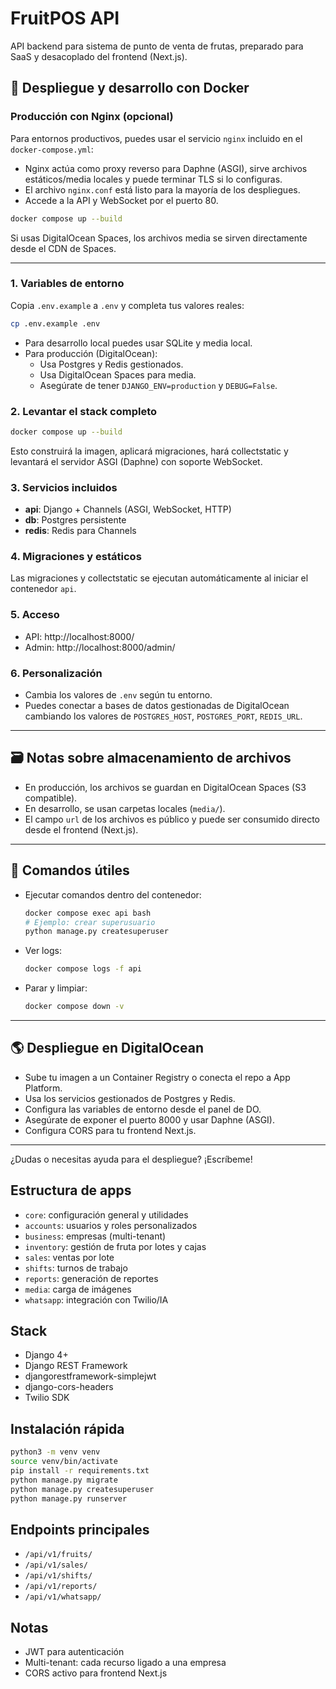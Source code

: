 # FruitPOS API

API backend para sistema de punto de venta de frutas, preparado para SaaS y desacoplado del frontend (Next.js).

## 🚀 Despliegue y desarrollo con Docker

### Producción con Nginx (opcional)

Para entornos productivos, puedes usar el servicio `nginx` incluido en el `docker-compose.yml`:

- Nginx actúa como proxy reverso para Daphne (ASGI), sirve archivos estáticos/media locales y puede terminar TLS si lo configuras.
- El archivo `nginx.conf` está listo para la mayoría de los despliegues.
- Accede a la API y WebSocket por el puerto 80.

```bash
docker compose up --build
```

Si usas DigitalOcean Spaces, los archivos media se sirven directamente desde el CDN de Spaces.

---

### 1. Variables de entorno

Copia `.env.example` a `.env` y completa tus valores reales:
```bash
cp .env.example .env
```

- Para desarrollo local puedes usar SQLite y media local.
- Para producción (DigitalOcean):
  - Usa Postgres y Redis gestionados.
  - Usa DigitalOcean Spaces para media.
  - Asegúrate de tener `DJANGO_ENV=production` y `DEBUG=False`.

### 2. Levantar el stack completo

```bash
docker compose up --build
```
Esto construirá la imagen, aplicará migraciones, hará collectstatic y levantará el servidor ASGI (Daphne) con soporte WebSocket.

### 3. Servicios incluidos
- **api**: Django + Channels (ASGI, WebSocket, HTTP)
- **db**: Postgres persistente
- **redis**: Redis para Channels

### 4. Migraciones y estáticos
Las migraciones y collectstatic se ejecutan automáticamente al iniciar el contenedor `api`.

### 5. Acceso
- API: http://localhost:8000/
- Admin: http://localhost:8000/admin/

### 6. Personalización
- Cambia los valores de `.env` según tu entorno.
- Puedes conectar a bases de datos gestionadas de DigitalOcean cambiando los valores de `POSTGRES_HOST`, `POSTGRES_PORT`, `REDIS_URL`.

---

## 🗃️ Notas sobre almacenamiento de archivos
- En producción, los archivos se guardan en DigitalOcean Spaces (S3 compatible).
- En desarrollo, se usan carpetas locales (`media/`).
- El campo `url` de los archivos es público y puede ser consumido directo desde el frontend (Next.js).

---

## 🧩 Comandos útiles

- Ejecutar comandos dentro del contenedor:
  ```bash
  docker compose exec api bash
  # Ejemplo: crear superusuario
  python manage.py createsuperuser
  ```
- Ver logs:
  ```bash
  docker compose logs -f api
  ```
- Parar y limpiar:
  ```bash
  docker compose down -v
  ```

---

## 🌎 Despliegue en DigitalOcean

- Sube tu imagen a un Container Registry o conecta el repo a App Platform.
- Usa los servicios gestionados de Postgres y Redis.
- Configura las variables de entorno desde el panel de DO.
- Asegúrate de exponer el puerto 8000 y usar Daphne (ASGI).
- Configura CORS para tu frontend Next.js.

---

¿Dudas o necesitas ayuda para el despliegue? ¡Escríbeme!

## Estructura de apps
- `core`: configuración general y utilidades
- `accounts`: usuarios y roles personalizados
- `business`: empresas (multi-tenant)
- `inventory`: gestión de fruta por lotes y cajas
- `sales`: ventas por lote
- `shifts`: turnos de trabajo
- `reports`: generación de reportes
- `media`: carga de imágenes
- `whatsapp`: integración con Twilio/IA

## Stack
- Django 4+
- Django REST Framework
- djangorestframework-simplejwt
- django-cors-headers
- Twilio SDK

## Instalación rápida
```bash
python3 -m venv venv
source venv/bin/activate
pip install -r requirements.txt
python manage.py migrate
python manage.py createsuperuser
python manage.py runserver
```

## Endpoints principales
- `/api/v1/fruits/`
- `/api/v1/sales/`
- `/api/v1/shifts/`
- `/api/v1/reports/`
- `/api/v1/whatsapp/`

## Notas
- JWT para autenticación
- Multi-tenant: cada recurso ligado a una empresa
- CORS activo para frontend Next.js

